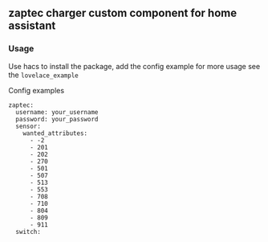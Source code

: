 ## zaptec charger custom component for home assistant

### Usage
Use hacs to install the package, add the config example for more usage see the `lovelace_example`

Config examples
```
zaptec:
  username: your_username
  password: your_password
  sensor:
    wanted_attributes:
      - -2
      - 201
      - 202
      - 270
      - 501
      - 507
      - 513
      - 553
      - 708
      - 710
      - 804
      - 809
      - 911
  switch:
```
